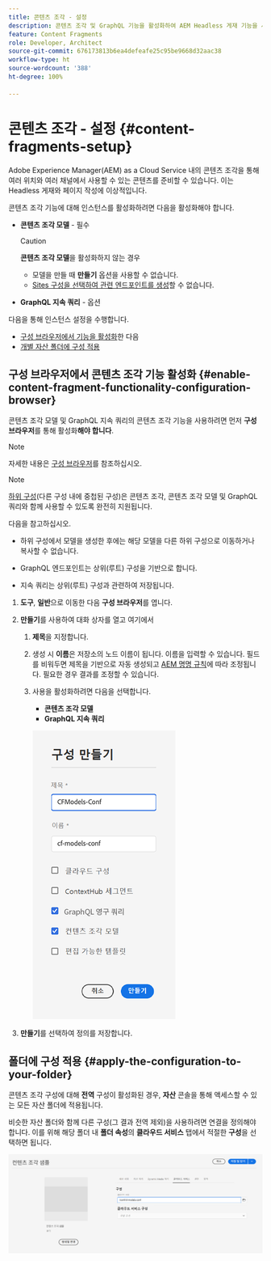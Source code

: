 ```yaml
---
title: 콘텐츠 조각 - 설정
description: 콘텐츠 조각 및 GraphQL 기능을 활성화하여 AEM Headless 게재 기능을 사용하는 방법에 대해 알아봅니다.
feature: Content Fragments
role: Developer, Architect
source-git-commit: 676173813b6ea4defeafe25c95be9668d32aac38
workflow-type: ht
source-wordcount: '388'
ht-degree: 100%

---
```



# 콘텐츠 조각 - 설정 {#content-fragments-setup}

Adobe Experience Manager(AEM) as a Cloud Service 내의 콘텐츠 조각을 통해 여러 위치와 여러 채널에서 사용할 수 있는 콘텐츠를 준비할 수 있습니다. 이는 Headless 게재와 페이지 작성에 이상적입니다.

콘텐츠 조각 기능에 대해 인스턴스를 활성화하려면 다음을 활성화해야 합니다.

* **콘텐츠 조각 모델** - 필수

  >[!CAUTION]
  >
  >**콘텐츠 조각 모델**&#x200B;을 활성화하지 않는 경우
  >
  >* 모델을 만들 때 **만들기** 옵션을 사용할 수 없습니다.
  >* [Sites 구성을 선택하여 관련 엔드포인트를 생성](/help/headless/graphql-api/graphql-endpoint.md)할 수 없습니다.

* **GraphQL 지속 쿼리** - 옵션

다음을 통해 인스턴스 설정을 수행합니다.

* [구성 브라우저에서 기능을 활성화](#enable-content-fragment-functionality-configuration-browser)한 다음
* [개별 자산 폴더에 구성 적용](#apply-the-configuration-to-your-folder)

## 구성 브라우저에서 콘텐츠 조각 기능 활성화 {#enable-content-fragment-functionality-configuration-browser}

콘텐츠 조각 모델 및 GraphQL 지속 쿼리의 콘텐츠 조각 기능을 사용하려면 먼저 **구성 브라우저**&#x200B;를 통해 활성화&#x200B;**해야 합니다**.

>[!NOTE]
>
>자세한 내용은 [구성 브라우저](/help/implementing/developing/introduction/configurations.md#using-configuration-browser)를 참조하십시오.

>[!NOTE]
>
>[하위 구성](/help/implementing/developing/introduction/configurations.md#configuration-resolution)(다른 구성 내에 중첩된 구성)은 콘텐츠 조각, 콘텐츠 조각 모델 및 GraphQL 쿼리와 함께 사용할 수 있도록 완전히 지원됩니다.
>
>다음을 참고하십시오.
>
>* 하위 구성에서 모델을 생성한 후에는 해당 모델을 다른 하위 구성으로 이동하거나 복사할 수 없습니다.
>
>* GraphQL 엔드포인트는 상위(루트) 구성을 기반으로 합니다.
>
>* 지속 쿼리는 상위(루트) 구성과 관련하여 저장됩니다.

1. **도구**, **일반**&#x200B;으로 이동한 다음 **구성 브라우저**&#x200B;를 엽니다.

1. **만들기**&#x200B;를 사용하여 대화 상자를 열고 여기에서

   1. **제목**&#x200B;을 지정합니다.
   1. 생성 시 **이름**은 저장소의 노드 이름이 됩니다.
이름을 입력할 수 있습니다. 필드를 비워두면 제목을 기반으로 자동 생성되고 [AEM 명명 규칙](/help/implementing/developing/introduction/naming-conventions.md)에 따라 조정됩니다. 필요한 경우 결과를 조정할 수 있습니다.
   1. 사용을 활성화하려면 다음을 선택합니다.
      * **콘텐츠 조각 모델**
      * **GraphQL 지속 쿼리**

      ![구성 정의](assets/cf-setup-create-conf.png)

1. **만들기**&#x200B;를 선택하여 정의를 저장합니다.

## 폴더에 구성 적용 {#apply-the-configuration-to-your-folder}

콘텐츠 조각 구성에 대해 **전역** 구성이 활성화된 경우, **자산** 콘솔을 통해 액세스할 수 있는 모든 자산 폴더에 적용됩니다.

비슷한 자산 폴더와 함께 다른 구성(그 결과 전역 제외)을 사용하려면 연결을 정의해야 합니다. 이를 위해 해당 폴더 내 **폴더 속성**&#x200B;의 **클라우드 서비스** 탭에서 적절한 **구성**&#x200B;을 선택하면 됩니다.

![구성 적용](assets/cf-setup-apply-conf.png)
